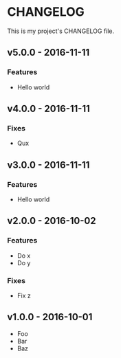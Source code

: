 CHANGELOG
=========

This is my project's CHANGELOG file.

## v5.0.0 - 2016-11-11

### Features

- Hello world

## v4.0.0 - 2016-11-11

### Fixes

- Qux

## v3.0.0 - 2016-11-11

### Features

- Hello world

## v2.0.0 - 2016-10-02

### Features

- Do x
- Do y

### Fixes

- Fix z

## v1.0.0 - 2016-10-01

- Foo
- Bar
- Baz
